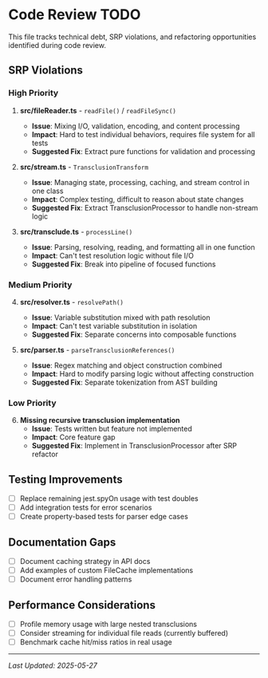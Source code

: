 # Code Review TODO

This file tracks technical debt, SRP violations, and refactoring opportunities identified during code review.

## SRP Violations

### High Priority

1. **src/fileReader.ts** - `readFile()` / `readFileSync()`
   - **Issue**: Mixing I/O, validation, encoding, and content processing
   - **Impact**: Hard to test individual behaviors, requires file system for all tests
   - **Suggested Fix**: Extract pure functions for validation and processing

2. **src/stream.ts** - `TransclusionTransform`
   - **Issue**: Managing state, processing, caching, and stream control in one class
   - **Impact**: Complex testing, difficult to reason about state changes
   - **Suggested Fix**: Extract TransclusionProcessor to handle non-stream logic

3. **src/transclude.ts** - `processLine()`
   - **Issue**: Parsing, resolving, reading, and formatting all in one function
   - **Impact**: Can't test resolution logic without file I/O
   - **Suggested Fix**: Break into pipeline of focused functions

### Medium Priority

4. **src/resolver.ts** - `resolvePath()`
   - **Issue**: Variable substitution mixed with path resolution
   - **Impact**: Can't test variable substitution in isolation
   - **Suggested Fix**: Separate concerns into composable functions

5. **src/parser.ts** - `parseTransclusionReferences()`
   - **Issue**: Regex matching and object construction combined
   - **Impact**: Hard to modify parsing logic without affecting construction
   - **Suggested Fix**: Separate tokenization from AST building

### Low Priority

6. **Missing recursive transclusion implementation**
   - **Issue**: Tests written but feature not implemented
   - **Impact**: Core feature gap
   - **Suggested Fix**: Implement in TransclusionProcessor after SRP refactor

## Testing Improvements

- [ ] Replace remaining jest.spyOn usage with test doubles
- [ ] Add integration tests for error scenarios
- [ ] Create property-based tests for parser edge cases

## Documentation Gaps

- [ ] Document caching strategy in API docs
- [ ] Add examples of custom FileCache implementations
- [ ] Document error handling patterns

## Performance Considerations

- [ ] Profile memory usage with large nested transclusions
- [ ] Consider streaming for individual file reads (currently buffered)
- [ ] Benchmark cache hit/miss ratios in real usage

---

*Last Updated: 2025-05-27*